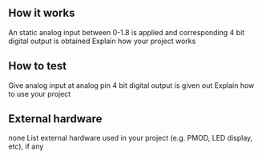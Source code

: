 <!---

This file is used to generate your project datasheet. Please fill in the information below and delete any unused
sections.

You can also include images in this folder and reference them in the markdown. Each image must be less than
512 kb in size, and the combined size of all images must be less than 1 MB.
-->

## How it works
An static analog input between 0-1.8 is applied and corresponding 4 bit digital output is obtained
Explain how your project works

## How to test
Give analog input at analog pin 4 bit digital output is given out
Explain how to use your project

## External hardware
none
List external hardware used in your project (e.g. PMOD, LED display, etc), if any
